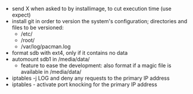 * send X when asked to by installimage, to cut execution time (use expect)
* install git in order to version the system's configuration; directories and
  files to be versioned:
  * /etc/
  * /root/
  * /var/log/pacman.log
* format sdb with ext4, only if it contains no data
* automount sdb1 in /media/data/
  * feature to ease the development: also format if a magic file is available
    in /media/data/
* iptables -j LOG and deny any requests to the primary IP address
* iptables - activate port knocking for the primary IP address
